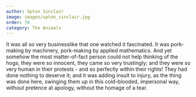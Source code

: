 ```yaml
---
author: Upton Sinclair
image: images/upton_sinclair.jpg
order: 74
category: The Animals
---
```


It was all so very businesslike that one watched it fascinated. It was pork-making by machinery, pork-making by applied mathematics. And yet somehow the most matter-of-fact person could not help thinking of the hogs; they were so innocent, they came so very trustingly; and they were so very human in their protests - and so perfectly within their rights! They had done nothing to deserve it; and it was adding insult to injury, as the thing was done here, swinging them up in this cold-blooded, impersonal way, without pretence at apology, without the homage of a tear.
